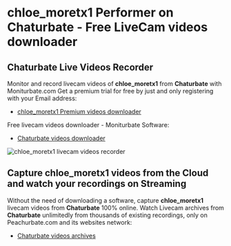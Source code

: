 # chloe_moretx1 Performer on Chaturbate - Free LiveCam videos downloader

## Chaturbate Live Videos Recorder

Monitor and record livecam videos of **chloe_moretx1** from **Chaturbate** with Moniturbate.com
Get a premium trial for free by just and only registering with your Email address:
* [chloe_moretx1 Premium videos downloader](https://moniturbate.com/request-demo-licence-key.html)

Free livecam videos downloader - Moniturbate Software:
* [Chaturbate videos downloader](https://moniturbate.com/moniturbate-download-software.html)

![chloe_moretx1 livecam videos recorder](https://peachurnet.com/templates/moniturbate-software.png)


## Capture chloe_moretx1 videos from the Cloud and watch your recordings on Streaming

Without the need of downloading a software, capture **chloe_moretx1** livecam videos from **Chaturbate** 100% online.
Watch Livecam archives from **Chaturbate** unlimitedly from thousands of existing recordings, only on Peachurbate.com and its websites network:
* [Chaturbate videos archives](https://peachurnet.com/)